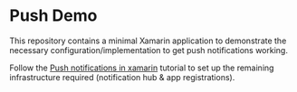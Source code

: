 # Push Demo

This repository contains a minimal Xamarin application to demonstrate the necessary configuration/implementation to get push notifications working.

Follow the [Push notifications in xamarin](https://marcstan.net/blog/2019/05/11/Push-notifications-in-xamarin/) tutorial to set up the remaining infrastructure required (notification hub & app registrations).